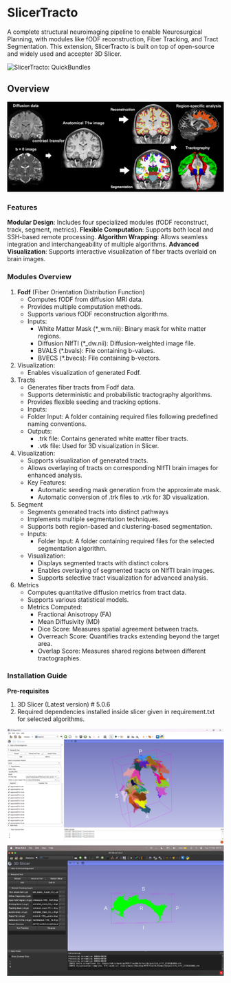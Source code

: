 # SlicerTracto 

A complete structural neuroimaging pipeline to enable Neurosurgical Planning, with modules like fODF reconstruction, Fiber Tracking, and Tract Segmentation. This extension, SlicerTracto is built on top of open-source and widely used and accepter 3D Slicer. 

![SlicerTracto: QuickBundles](slicer-tracto.gif)
## Overview
![SlicerTracto overview](brain-imaging-iit-mandi.drawio.png)

### Features
**Modular Design**: Includes four specialized modules (fODF reconstruct, track, segment, metrics).
**Flexible Computation**: Supports both local and SSH-based remote processing.
**Algorithm Wrapping**: Allows seamless integration and interchangeability of multiple algorithms.
**Advanced Visualization**: Supports interactive visualization of fiber tracts overlaid on brain images.


### Modules Overview
1. **Fodf** (Fiber Orientation Distribution Function)
   - Computes fODF from diffusion MRI data. 
   -  Provides multiple computation methods.
   -   Supports various fODF reconstruction algorithms.
   -   Inputs:
        -  White Matter Mask (*_wm.nii): Binary mask for white matter regions.
        -  Diffusion NIfTI (*_dw.nii): Diffusion-weighted image file.
        -  BVALS (*.bvals): File containing b-values.
        -  BVECS (*.bvecs): File containing b-vectors.
2. Visualization:
    -  Enables visualization of generated Fodf.
3. Tracts
    -  Generates fiber tracts from Fodf data.
    -  Supports deterministic and probabilistic tractography algorithms.
    -  Provides flexible seeding and tracking options. 
    -  Inputs:
      -  Folder Input: A folder containing required files following predefined naming conventions.
   -  Outputs:
      -  .trk file: Contains generated white matter fiber tracts.
      -  .vtk file: Used for 3D visualization in Slicer.
4. Visualization:
   -  Supports visualization of generated tracts.
   -  Allows overlaying of tracts on corresponding NIfTI brain images for enhanced analysis.
   -  Key Features:
      -  Automatic seeding mask generation from the approximate mask.
      -  Automatic conversion of .trk files to .vtk for 3D visualization.
5. Segment
    - Segments generated tracts into distinct pathways
    - Implements multiple segmentation techniques.
    - Supports both region-based and clustering-based segmentation.
   - Inputs:
     - Folder Input: A folder containing required files for the selected segmentation algorithm.
   - Visualization:
     - Displays segmented tracts with distinct colors
     - Enables overlaying of segmented tracts on NIfTI brain images.
     - Supports selective tract visualization for advanced analysis.
6. Metrics
    - Computes quantitative diffusion metrics from tract data.
    - Supports various statistical models.
    - Metrics Computed:
        - Fractional Anisotropy (FA)
        - Mean Diffusivity (MD)
        - Dice Score: Measures spatial agreement between tracts.
        - Overreach Score: Quantifies tracks extending beyond the target area.
        - Overlap Score: Measures shared regions between different tractographies.
### Installation Guide
**Pre-requisites**
1. 3D Slicer (Latest version) # 5.0.6
2. Required dependencies installed inside slicer given in requirement.txt for selected algorithms.


![QuickBundles](quickBundles.png)
![TractRLformer](track2learn.png)